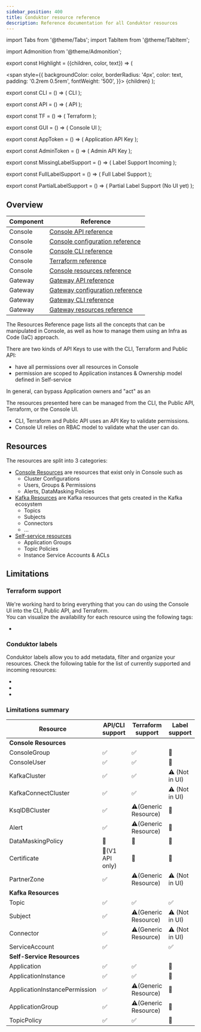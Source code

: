 ```yaml
---
sidebar_position: 400
title: Conduktor resource reference
description: Reference documentation for all Conduktor resources
---
```



import Tabs from '@theme/Tabs';
import TabItem from '@theme/TabItem';

import Admonition from '@theme/Admonition';

export const Highlight = ({children, color, text}) => (

<span style={{ backgroundColor: color, borderRadius: '4px', color: text, padding: '0.2rem 0.5rem', fontWeight: '500', }}>
    {children}
</span>
);

export const CLI = () => (
<Highlight color="#F8F1EE" text="#7D5E54">CLI</Highlight>
);

export const API = () => (
<Highlight color="#E7F9F5" text="#067A6F">API</Highlight>
);

export const TF = () => (
<Highlight color="#FCEFFC" text="#9C2BAD">Terraform</Highlight>
);

export const GUI = () => (
<Highlight color="#F6F4FF" text="#422D84">Console UI</Highlight>
);


export const AppToken = () => (
<Highlight color="#F0F4FF" text="#3451B2">Application API Key</Highlight>
);

export const AdminToken = () => (
<Highlight color="#FEEFF6" text="#CB1D63">Admin API Key</Highlight>
);

export const MissingLabelSupport = () => (
<Highlight color="#F5F5F5" text="#666666">Label Support Incoming</Highlight>
);

export const FullLabelSupport = () => (
<Highlight color="#E6F4EA" text="#1B7F4B">Full Label Support</Highlight>
);

export const PartialLabelSupport = () => (
<Highlight color="#FFF8E1" text="#B26A00">Partial Label Support (No UI yet)</Highlight>
);

## Overview

| Component | Reference |
|----------|----------|
| Console   | [Console API reference](https://developers.conduktor.io/?product=console)  |
| Console   | [Console configuration reference](../get-started/configuration/env-variables)  |
| Console   | [Console CLI reference](./cli-reference.md)  |
| Console   | [Terraform reference](./terraform-reference.md)  |
| Console   | [Console resources reference](./resource-reference/)  |
| Gateway   | [Gateway API reference](https://developers.conduktor.io/?product=gateway)  |
| Gateway   | [Gateway configuration reference](../../gateway/configuration/env-variables)  |
| Gateway   | [Gateway CLI reference](../../gateway/reference/cli-reference)  |
| Gateway   | [Gateway resources reference](../../gateway/reference/resources-reference)  |

The Resources Reference page lists all the concepts that can be manipulated in Console, as well as how to manage them using an Infra as Code (IaC) approach.

There are two kinds of API Keys to use with the CLI, Terraform and Public API:

- <AdminToken /> have all permissions over all resources in Console
- <AppToken /> permission are scoped to Application instances & Ownership model defined in Self-service

In general, <AdminToken /> can bypass Application owners and "act" as an <AppToken />  

The resources presented here can be managed from the CLI, the Public API, Terraform, or the Console UI.

- CLI, Terraform and Public API uses an API Key to validate permissions.
- Console UI relies on RBAC model to validate what the user can do.

## Resources

The resources are split into 3 categories:

- [Console Resources](/guides/reference/console-reference) are resources that exist only in Console such as
  - Cluster Configurations
  - Users, Groups & Permissions
  - Alerts, DataMasking Policies
- [Kafka Resources](/guides/reference/kafka-reference/kafka) are Kafka resources that gets created in the Kafka ecosystem
  - Topics
  - Subjects
  - Connectors
  - ...
- [Self-service resources](/guides/reference/self-service-reference)
  - Application Groups
  - Topic Policies
  - Instance Service Accounts & ACLs

## Limitations

### Terraform support

We're working hard to bring everything that you can do using the Console UI into the CLI, Public API, and Terraform.  
You can visualize the availability for each resource using the following tags:

- <CLI /> <API /> <TF /> <GUI />  

### Conduktor labels

Conduktor labels allow you to add metadata, filter and organize your resources. Check the following table for the list of currently supported and incoming resources:

- <FullLabelSupport />
- <PartialLabelSupport />
- <MissingLabelSupport />

### Limitations summary

| Resource                     | API/CLI support | Terraform support    | Label support  | 
|------------------------------|-----------------|----------------------|----------------|
| **Console Resources**        |                 |                      |                |
| ConsoleGroup                 | ✅               | ✅                    | 🚫             |
| ConsoleUser                  | ✅               | ✅                    | 🚫             |
| KafkaCluster                 | ✅               | ✅                    | ⚠️ (Not in UI) |
| KafkaConnectCluster          | ✅               | ✅                    | ⚠️ (Not in UI) |
| KsqlDBCluster                | ✅               | ⚠️(Generic Resource) | 🚫             |
| Alert                        | ✅               | ⚠️(Generic Resource) | 🚫             |
| DataMaskingPolicy            | 🚫              | 🚫                   | 🚫             |
| Certificate                  | 🚫(V1 API only) | 🚫                   | 🚫             |
| PartnerZone                  | ✅               | ⚠️(Generic Resource) | ⚠️ (Not in UI) |
| **Kafka Resources**          |                 |                      |                |
| Topic                        | ✅               | ✅                    | ✅              |
| Subject                      | ✅               | ⚠️(Generic Resource) | ⚠️ (Not in UI) |
| Connector                    | ✅               | ⚠️(Generic Resource) | ⚠️ (Not in UI) |
| ServiceAccount               | ✅               |                      | ✅              |
| **Self-Service Resources**   |                 |                      |                |
| Application                  | ✅               | ✅                    | 🚫             |
| ApplicationInstance          | ✅               | ✅                    | 🚫             |
| ApplicationInstancePermission | ✅               | ⚠️(Generic Resource) | 🚫             |
| ApplicationGroup             | ✅               | ⚠️(Generic Resource) | 🚫             |
| TopicPolicy                  | ✅               | ✅                    | 🚫             |

